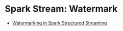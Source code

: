 # Spark Stream: Watermark

* [Watermarking in Spark Structured Streaming](https://towardsdatascience.com/watermarking-in-spark-structured-streaming-9e164f373e9)
